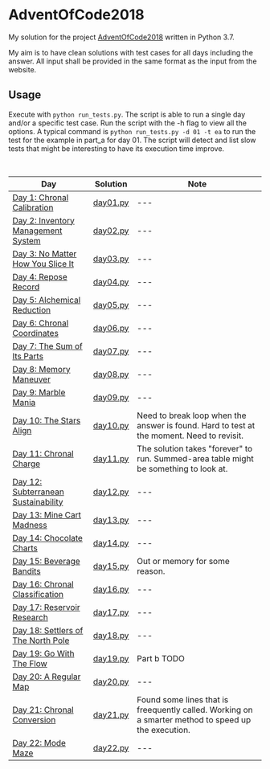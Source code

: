 # AdventOfCode2018
My solution for the project [AdventOfCode2018](http://adventofcode.com/) written in Python 3.7.

My aim is to have clean solutions with test cases for all days including the answer. All input shall be provided in the same format as the input from the website.

## Usage
Execute with `python run_tests.py`. The script is able to run a single day and/or a specific test case. Run the script with the -h flag to view all the options. A typical command is `python run_tests.py -d 01 -t ea` to run the test for the example in part_a for day 01. The script will detect and list slow tests that might be interesting to have its execution time improve.

&nbsp;

| Day | Solution | Note |
|-----|----------|------|
|[Day 1: Chronal Calibration](http://adventofcode.com/2018/day/1) | [day01.py](days/day01.py) | --- |
|[Day 2: Inventory Management System](http://adventofcode.com/2018/day/2) | [day02.py](days/day02.py) | --- |
|[Day 3: No Matter How You Slice It](http://adventofcode.com/2018/day/3) | [day03.py](days/day03.py) | --- |
|[Day 4: Repose Record](http://adventofcode.com/2018/day/4) | [day04.py](days/day04.py) | --- |
|[Day 5: Alchemical Reduction](http://adventofcode.com/2018/day/5) | [day05.py](days/day05.py) | --- |
|[Day 6: Chronal Coordinates](http://adventofcode.com/2018/day/6) | [day06.py](days/day06.py) | --- |
|[Day 7: The Sum of Its Parts](http://adventofcode.com/2018/day/7) | [day07.py](days/day07.py) | --- |
|[Day 8: Memory Maneuver](http://adventofcode.com/2018/day/8) | [day08.py](days/day08.py) | --- |
|[Day 9: Marble Mania](http://adventofcode.com/2018/day/9) | [day09.py](days/day09.py) | --- |
|[Day 10: The Stars Align](http://adventofcode.com/2018/day/10) | [day10.py](days/day10.py) | Need to break loop when the answer is found. Hard to test at the moment. Need to revisit. |
|[Day 11: Chronal Charge](http://adventofcode.com/2018/day/11) | [day11.py](days/day11.py) | The solution takes "forever" to run. Summed-area table might be something to look at. |
|[Day 12: Subterranean Sustainability](http://adventofcode.com/2018/day/12) | [day12.py](days/day12.py) | --- |
|[Day 13: Mine Cart Madness](http://adventofcode.com/2018/day/13) | [day13.py](days/day13.py) | --- |
|[Day 14: Chocolate Charts](http://adventofcode.com/2018/day/14) | [day14.py](days/day14.py) | --- |
|[Day 15: Beverage Bandits](http://adventofcode.com/2018/day/15) | [day15.py](days/day15.py) | Out or memory for some reason. |
|[Day 16: Chronal Classification](http://adventofcode.com/2018/day/16) | [day16.py](days/day16.py) | --- |
|[Day 17: Reservoir Research](http://adventofcode.com/2018/day/17) | [day17.py](days/day17.py) | --- |
|[Day 18: Settlers of The North Pole](http://adventofcode.com/2018/day/18) | [day18.py](days/day18.py) | --- |
|[Day 19: Go With The Flow](http://adventofcode.com/2018/day/19) | [day19.py](days/day19.py) | Part b TODO |
|[Day 20: A Regular Map](http://adventofcode.com/2018/day/20) | [day20.py](days/day20.py) | --- |
|[Day 21: Chronal Conversion](http://adventofcode.com/2018/day/21) | [day21.py](days/day21.py) | Found some lines that is freequently called. Working on a smarter method to speed up the execution. |
|[Day 22: Mode Maze](http://adventofcode.com/2018/day/22) | [day22.py](days/day22.py) | --- |